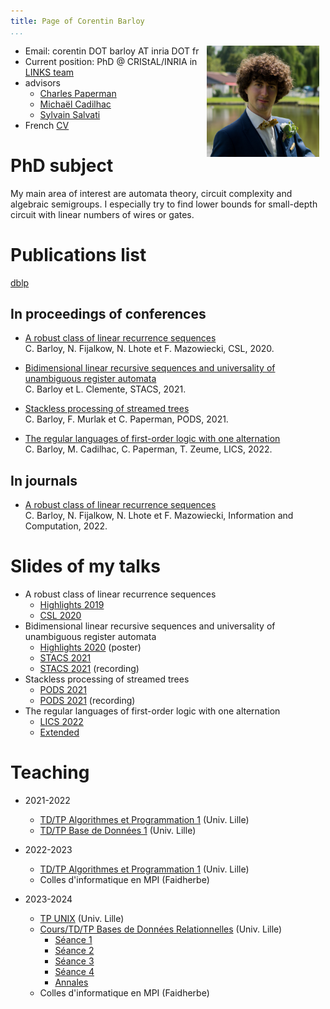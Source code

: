 ```yaml
---
title: Page of Corentin Barloy
...
```


<img src="images/moi2.jpg" style="width:180px; margin-right:10px; float:right;" alt="ID">

* Email: corentin DOT barloy AT inria DOT fr
* Current position: PhD @ CRIStAL/INRIA in [LINKS team](https://team.inria.fr/links/fr/)
* advisors
    - [Charles Paperman](https://paperman.name)
    - [Michaël Cadilhac](https://michael.cadilhac.name/)
    - [Sylvain Salvati](https://www.labri.fr/perso/salvati/)
* French [CV](pdfs/cv.pdf)

# PhD subject

My main area of interest are automata theory, circuit complexity and algebraic semigroups.
I especially try to find lower bounds for small-depth circuit with linear numbers of wires or gates.

# Publications list
[dblp](https://dblp.org/pid/247/1049.html)

## In proceedings of conferences

* [A robust class of linear recurrence sequences](https://drops.dagstuhl.de/opus/volltexte/2020/11652/)
<br/>C. Barloy, N. Fijalkow, N. Lhote et F. Mazowiecki, CSL, 2020.

* [Bidimensional linear recursive sequences and universality of unambiguous register automata](https://drops.dagstuhl.de/opus/volltexte/2021/13653/)
<br/>C. Barloy et L. Clemente, STACS, 2021.

* [Stackless processing of streamed trees](https://hal.archives-ouvertes.fr/hal-03021960)
<br/>C. Barloy, F. Murlak et C. Paperman, PODS, 2021.

* [The regular languages of first-order logic with one alternation](https://dl.acm.org/doi/10.1145/3531130.3533371) 
<br/>C. Barloy, M. Cadilhac, C. Paperman, T. Zeume, LICS, 2022.


## In journals

* [A robust class of linear recurrence sequences](https://www.sciencedirect.com/science/article/pii/S0890540122001195?via%3Dihub)
<br/>C. Barloy, N. Fijalkow, N. Lhote et F. Mazowiecki, Information and Computation, 2022.


#  Slides of my talks

* A robust class of linear recurrence sequences
    - [Highlights 2019](pdfs/robust_highlights.pdf)
    - [CSL 2020](pdfs/robust_csl.pdf)
* Bidimensional linear recursive sequences and universality of unambiguous register automata
    - [Highlights 2020](pdfs/universality_highlights.pdf) (poster)
    - [STACS 2021](pdfs/universality_stacs.pdf)
    - [STACS 2021](https://www.youtube.com/watch?v=iDvoxUGR6kQ&list=PLtP1eXEDZj65DwBQ0IbZN4mTydkQ1Cbo3&index=3) (recording)
* Stackless processing of streamed trees
    - [PODS 2021](pdfs/stackless_pods.pdf)
    - [PODS 2021](https://www.youtube.com/watch?v=3OmtIJU7BNw) (recording)
* The regular languages of first-order logic with one alternation
    - [LICS 2022](pdfs/sigma2_lics.pdf) 
    - [Extended](pdfs/sigma2_full.pdf)

# Teaching

* 2021-2022
    - [TD/TP Algorithmes et Programmation 1](https://www.fil.univ-lille.fr/portail/index.php?dipl=L1&sem=S2&ue=AP&label=Pr%C3%A9sentation) (Univ. Lille)
    - [TD/TP Base de Données 1](https://www.fil.univ-lille.fr/portail/index.php?dipl=L&sem=S3&ue=BDD1&label=Pr%C3%A9sentation) (Univ. Lille)
  
* 2022-2023
    - [TD/TP Algorithmes et Programmation 1](https://www.fil.univ-lille.fr/portail/index.php?dipl=L1&sem=S2&ue=AP&label=Pr%C3%A9sentation) (Univ. Lille)
    - Colles d'informatique en MPI (Faidherbe)

* 2023-2024
    - [TP UNIX](https://www.fil.univ-lille.fr/portail/index.php?dipl=L&sem=S3&ue=Unix&label=Pr%C3%A9sentation) (Univ. Lille)
    - [Cours/TD/TP Bases de Données Relationnelles](https://www.fil.univ-lille.fr/portail/index.php?dipl=MInfo&sem=ML&ue=BDR&label=Pr%C3%A9sentation) (Univ. Lille)
        - [Séance 1](cours/BDR/cours1.zip)
        - [Séance 2](cours/BDR/cours2.zip)
        - [Séance 3](cours/BDR/cours3.zip)
        - [Séance 4](cours/BDR/cours4.zip)
        - [Annales](cours/BDR/annales.zip)
    - Colles d'informatique en MPI (Faidherbe)

